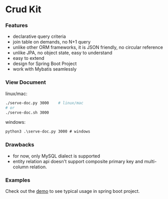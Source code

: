 # Crud Kit

### Features
- declarative query criteria
- join table on demands, no N+1 query
- unlike other ORM frameworks, it is JSON friendly, no circular reference
- unlike JPA, no object state, easy to understand
- easy to extend
- design for Spring Boot Project
- work with Mybatis seamlessly

### View Document
linux/mac:
```bash
./serve-doc.py 3000    # linux/mac
# or
./serve-doc.sh 3000
```
windows:
```cmd
python3 .\serve-doc.py 3000 # windows
```

### Drawbacks
- for now, only MySQL dialect is supported
- entity relation api doesn't support composite primary key and multi-column relation.

### Examples
Check out the [demo](../crud-kit-demo) to see typical usage in spring boot project.
